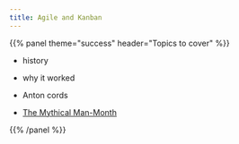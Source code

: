 ```yaml
---
title: Agile and Kanban
---
```



{{% panel theme="success" header="Topics to cover" %}}

 - history
 - why it worked
 - Anton cords

 - [The Mythical Man-Month](https://en.wikipedia.org/wiki/The_Mythical_Man-Month)

{{% /panel %}}